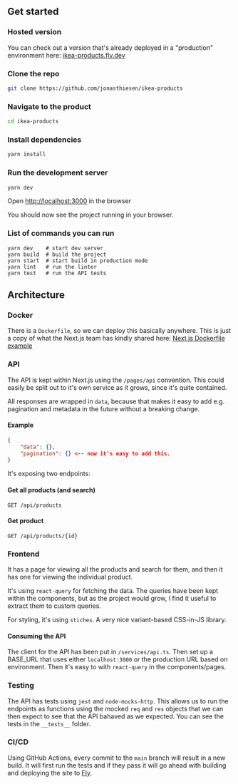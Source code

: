## Get started
### Hosted version
You can check out a version that's already deployed in a "production" environment here: [ikea-products.fly.dev](https://ikea-products.fly.dev)

### Clone the repo
```bash
git clone https://github.com/jonasthiesen/ikea-products
```

### Navigate to the product
```bash
cd ikea-products
```

### Install dependencies
```bash
yarn install
```

### Run the development server
```bash
yarn dev
```

Open [http://localhost:3000](http://localhost:3000) in the browser

You should now see the project running in your browser.

### List of commands you can run
```
yarn dev    # start dev server
yarn build  # build the project
yarn start  # start build in production mode
yarn lint   # run the linter
yarn test   # run the API tests
```

## Architecture
### Docker
There is a `Dockerfile`, so we can deploy this basically anywhere. This is just a copy of what the Next.js team has kindly shared here: [Next.js Dockerfile example](https://github.com/vercel/next.js/blob/canary/examples/with-docker/Dockerfile)

### API
The API is kept within Next.js using the `/pages/api` convention. This could easily be split out to it's own service as it grows, since it's quite contained.

All responses are wrapped in `data`, because that makes it easy to add e.g. pagination and metadata in the future without a breaking change.

#### Example
```json
{
	"data": {},
	"pagination": {} <-- now it's easy to add this.
}
```

It's exposing two endpoints:

#### Get all products (and search)
```
GET /api/products
```

#### Get product
```
GET /api/products/{id}
```

### Frontend
It has a page for viewing all the products and search for them, and then it has one for viewing the individual product.

It's using `react-query` for fetching the data. The queries have been kept within the components, but as the project would grow, I find it useful to extract them to custom queries.

For styling, it's using `stiches`. A very nice variant-based CSS-in-JS library.

#### Consuming the API
The client for the API has been put in `/services/api.ts`. Then set up a BASE_URL that uses either `localhost:3000` or the production URL based on environment. Then it's easy to with `react-query` in the components/pages.

### Testing
The API has tests using `jest` and `node-mocks-http`. This allows us to run the endpoints as functions using the mocked `req` and `res` objects that we can then expect to see that the API bahaved as we expected. You can see the tests in the `__tests__` folder.

### CI/CD
Using GitHub Actions, every commit to the `main` branch will result in a new build. It will first run the tests and if they pass it will go ahead with building and deploying the site to [Fly](https://fly.io).